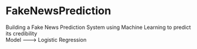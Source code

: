 # FakeNewsPrediction
Building a Fake News Prediction System using Machine Learning to predict its credibility<br />
Model ---> Logistic Regression 
